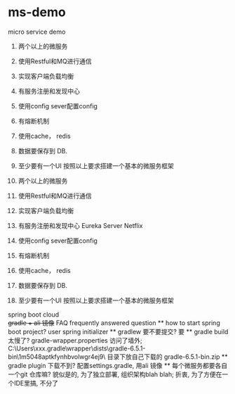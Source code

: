 # ms-demo
micro service demo

1. 两个以上的微服务
2. 使用Restful和MQ进行通信
3. 实现客户端负载均衡
4. 有服务注册和发现中心
5. 使用config sever配置config
6. 有熔断机制
7. 使用cache， redis
8. 数据要保存到 DB.
9. 至少要有一个UI
 按照以上要求搭建一个基本的微服务框架
 
1. 两个以上的微服务
2. 使用Restful和MQ进行通信
3. 实现客户端负载均衡
4. 有服务注册和发现中心
    Eureka Server Netflix
5. 使用config sever配置config
6. 有熔断机制
7. 使用cache， redis
8. 数据要保存到 DB.
9. 至少要有一个UI
按照以上要求搭建一个基本的微服务框架
 
spring boot cloud  
~~gradle + ali 镜像~~
FAQ frequently answered question 
** how to start spring boot project? user spring initializer
** gradlew 要不要提交? 要
** gradle build 太慢了? gradle-wrapper.properties 访问了墙外; 
    C:\Users\xxx\.gradle\wrapper\dists\gradle-6.5.1-bin\1m5048aptkfynhbvolwgr4ej9\ 目录下放自己下载的 gradle-6.5.1-bin.zip
** gradle plugin 下载不到? 配置settings.gradle, 用ali 镜像 
** 每个微服务都要各自一个git 仓库嘛? 貌似是的, 为了独立部署, 组织架构blah blah; 折衷, 为了方便在一个IDE里搞, 不分了
  
